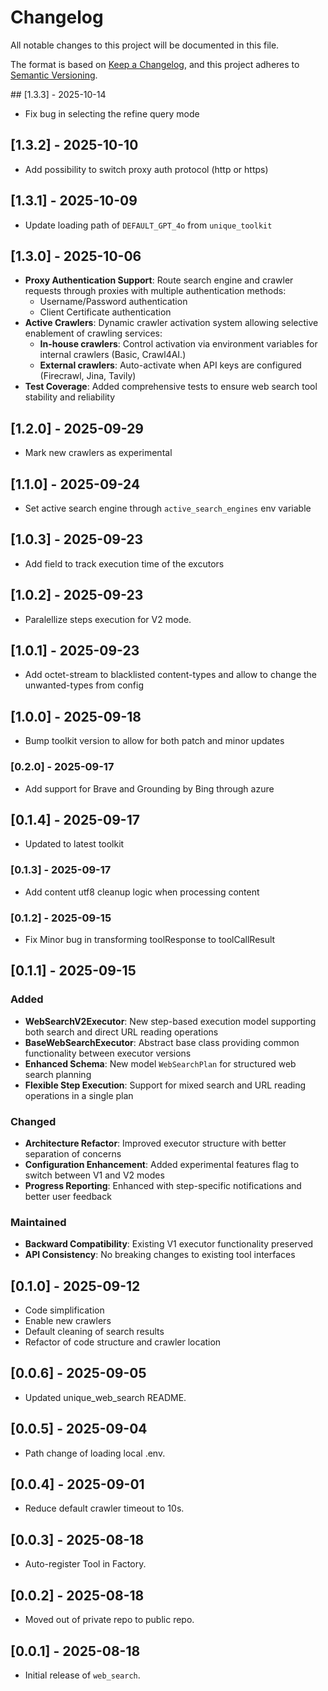 # Changelog

All notable changes to this project will be documented in this file.

The format is based on [Keep a Changelog](https://keepachangelog.com/en/1.0.0/), 
and this project adheres to [Semantic Versioning](https://semver.org/spec/v2.0.0.html).

## [1.3.3] - 2025-10-14
- Fix bug in selecting the refine query mode

## [1.3.2] - 2025-10-10
- Add possibility to switch proxy auth protocol (http or https)

## [1.3.1] - 2025-10-09
- Update loading path of `DEFAULT_GPT_4o` from `unique_toolkit` 

## [1.3.0] - 2025-10-06
- **Proxy Authentication Support**: Route search engine and crawler requests through proxies with multiple authentication methods:
  - Username/Password authentication
  - Client Certificate authentication
- **Active Crawlers**: Dynamic crawler activation system allowing selective enablement of crawling services:
  - **In-house crawlers**: Control activation via environment variables for internal crawlers (Basic, Crawl4AI.)
  - **External crawlers**: Auto-activate when API keys are configured (Firecrawl, Jina, Tavily)
- **Test Coverage**: Added comprehensive tests to ensure web search tool stability and reliability

## [1.2.0] - 2025-09-29
- Mark new crawlers as experimental

## [1.1.0] - 2025-09-24
- Set active search engine through `active_search_engines` env variable

## [1.0.3] - 2025-09-23
- Add field to track execution time of the excutors

## [1.0.2] - 2025-09-23
- Paralellize steps execution for V2 mode.

## [1.0.1] - 2025-09-23
- Add octet-stream to blacklisted content-types and allow to change the unwanted-types from config

## [1.0.0] - 2025-09-18
- Bump toolkit version to allow for both patch and minor updates

### [0.2.0] - 2025-09-17
- Add support for Brave and Grounding by Bing through azure

## [0.1.4] - 2025-09-17
- Updated to latest toolkit

### [0.1.3] - 2025-09-17
- Add content utf8 cleanup logic when processing content

### [0.1.2] - 2025-09-15
- Fix Minor bug in transforming toolResponse to toolCallResult

## [0.1.1] - 2025-09-15
### Added
- **WebSearchV2Executor**: New step-based execution model supporting both search and direct URL reading operations
- **BaseWebSearchExecutor**: Abstract base class providing common functionality between executor versions
- **Enhanced Schema**: New model `WebSearchPlan` for structured web search planning
- **Flexible Step Execution**: Support for mixed search and URL reading operations in a single plan

### Changed
- **Architecture Refactor**: Improved executor structure with better separation of concerns
- **Configuration Enhancement**: Added experimental features flag to switch between V1 and V2 modes
- **Progress Reporting**: Enhanced with step-specific notifications and better user feedback

### Maintained
- **Backward Compatibility**: Existing V1 executor functionality preserved
- **API Consistency**: No breaking changes to existing tool interfaces

## [0.1.0] - 2025-09-12
- Code simplification
- Enable new crawlers
- Default cleaning of search results
- Refactor of code structure and crawler location

## [0.0.6] - 2025-09-05
- Updated unique_web_search README.

## [0.0.5] - 2025-09-04
- Path change of loading local .env.

## [0.0.4] - 2025-09-01
- Reduce default crawler timeout to 10s.

## [0.0.3] - 2025-08-18
- Auto-register Tool in Factory.

## [0.0.2] - 2025-08-18
- Moved out of private repo to public repo.

## [0.0.1] - 2025-08-18
- Initial release of `web_search`.